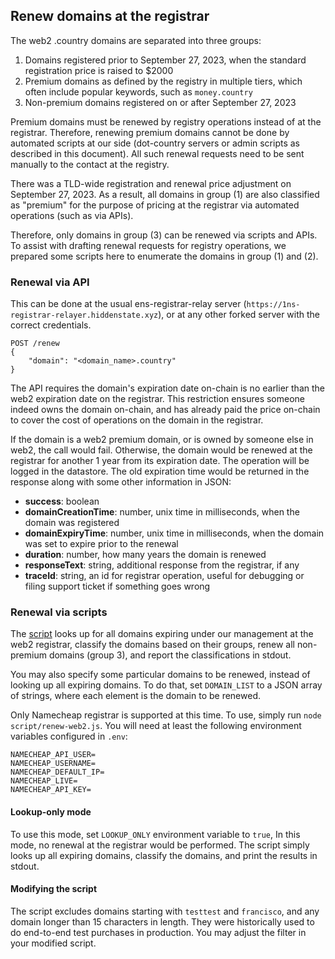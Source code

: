 ## Renew domains at the registrar

The web2 .country domains are separated into three groups:

1) Domains registered prior to September 27, 2023, when the standard registration price is raised to $2000
2) Premium domains as defined by the registry in multiple tiers, which often include popular keywords, such as `money.country`
3) Non-premium domains registered on or after September 27, 2023

Premium domains must be renewed by registry operations instead of at the registrar. Therefore, renewing premium domains cannot be done by automated scripts at our side (dot-country servers or admin scripts as described in this document). All such renewal requests need to be sent manually to the contact at the registry.

There was a TLD-wide registration and renewal price adjustment on September 27, 2023. As a result, all domains in group (1) are also classified as "premium" for the purpose of pricing at the registrar via automated operations (such as via APIs).

Therefore, only domains in group (3) can be renewed via scripts and APIs. To assist with drafting renewal requests for registry operations, we prepared some scripts here to enumerate the domains in group (1) and (2).

### Renewal via API

This can be done at the usual ens-registrar-relay server (`https://1ns-registrar-relayer.hiddenstate.xyz`), or at any other forked server with the correct credentials.

```
POST /renew
{
    "domain": "<domain_name>.country"
}
```

The API requires the domain's expiration date on-chain is no earlier than the web2 expiration date on the registrar. This restriction ensures someone indeed owns the domain on-chain, and has already paid the price on-chain to cover the cost of operations on the domain in the registrar.

If the domain is a web2 premium domain, or is owned by someone else in web2, the call would fail. Otherwise, the domain would be renewed at the registrar for another 1 year from its expiration date. The operation will be logged in the datastore. The old expiration time would be returned in the response along with some other information in JSON:

- **success**: boolean
- **domainCreationTime**: number, unix time in milliseconds, when the domain was registered
- **domainExpiryTime**: number,  unix time in milliseconds, when the domain was set to expire prior to the renewal
- **duration**: number, how many years the domain is renewed
- **responseText**: string, additional response from the registrar, if any
- **traceId**: string, an id for registrar operation, useful for debugging or filing support ticket if something goes wrong

### Renewal via scripts

The [script](https://github.com/polymorpher/ens-registrar-relay/blob/main/script/renew-web2.js) looks up for all domains expiring under our management at the web2 registrar, classify the domains based on their groups, renew all non-premium domains (group 3), and report the classifications in stdout.

You may also specify some particular domains to be renewed, instead of looking up all expiring domains. To do that, set `DOMAIN_LIST` to a JSON array of strings, where each element is the domain to be renewed.

Only Namecheap registrar is supported at this time. To use, simply run `node script/renew-web2.js`. You will need at least the following environment variables configured in `.env`:

```
NAMECHEAP_API_USER=
NAMECHEAP_USERNAME=
NAMECHEAP_DEFAULT_IP=
NAMECHEAP_LIVE=
NAMECHEAP_API_KEY=
```

#### Lookup-only mode

To use this mode, set `LOOKUP_ONLY` environment variable to `true`, In this mode, no renewal at the registrar would be performed. The script simply looks up all expiring domains, classify the domains, and print the results in stdout.

#### Modifying the script

The script excludes domains starting with `testtest` and `francisco`, and any domain longer than 15 characters in length. They were historically used to do end-to-end test purchases in production. You may adjust the filter in your modified script.


